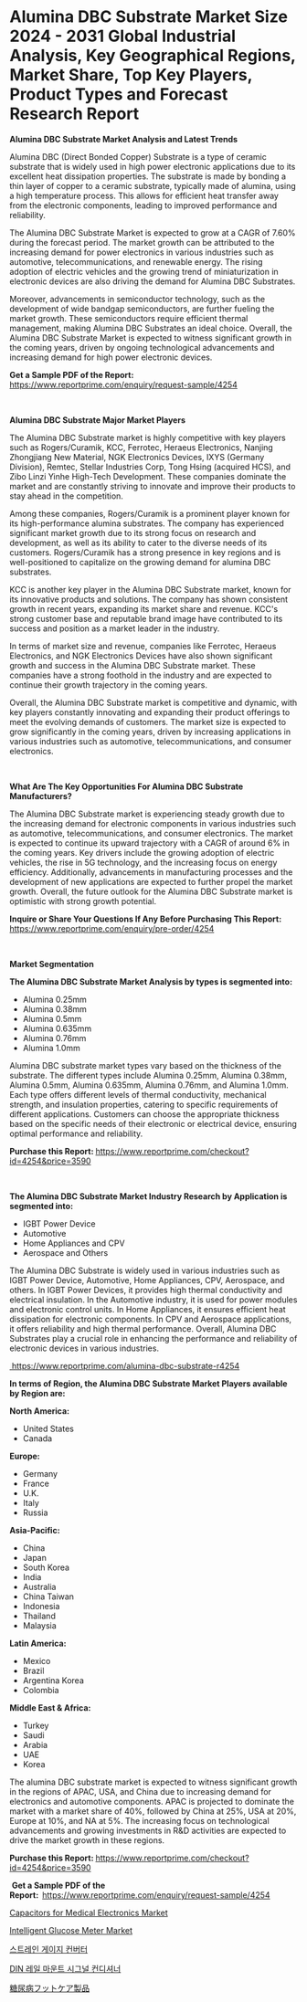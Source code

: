 <p><h1>Alumina DBC Substrate Market Size 2024 - 2031 Global Industrial Analysis, Key Geographical Regions, Market Share, Top Key Players, Product Types and Forecast Research Report</h1></p><p><strong>Alumina DBC Substrate Market Analysis and Latest Trends</strong></p>
<p><p>Alumina DBC (Direct Bonded Copper) Substrate is a type of ceramic substrate that is widely used in high power electronic applications due to its excellent heat dissipation properties. The substrate is made by bonding a thin layer of copper to a ceramic substrate, typically made of alumina, using a high temperature process. This allows for efficient heat transfer away from the electronic components, leading to improved performance and reliability.</p><p>The Alumina DBC Substrate Market is expected to grow at a CAGR of 7.60% during the forecast period. The market growth can be attributed to the increasing demand for power electronics in various industries such as automotive, telecommunications, and renewable energy. The rising adoption of electric vehicles and the growing trend of miniaturization in electronic devices are also driving the demand for Alumina DBC Substrates.</p><p>Moreover, advancements in semiconductor technology, such as the development of wide bandgap semiconductors, are further fueling the market growth. These semiconductors require efficient thermal management, making Alumina DBC Substrates an ideal choice. Overall, the Alumina DBC Substrate Market is expected to witness significant growth in the coming years, driven by ongoing technological advancements and increasing demand for high power electronic devices.</p></p>
<p><strong>Get a Sample PDF of the Report:&nbsp;</strong> <a href="https://www.reportprime.com/enquiry/request-sample/4254">https://www.reportprime.com/enquiry/request-sample/4254</a></p>
<p>&nbsp;</p>
<p><strong>Alumina DBC Substrate Major Market Players</strong></p>
<p><p>The Alumina DBC Substrate market is highly competitive with key players such as Rogers/Curamik, KCC, Ferrotec, Heraeus Electronics, Nanjing Zhongjiang New Material, NGK Electronics Devices, IXYS (Germany Division), Remtec, Stellar Industries Corp, Tong Hsing (acquired HCS), and Zibo Linzi Yinhe High-Tech Development. These companies dominate the market and are constantly striving to innovate and improve their products to stay ahead in the competition.</p><p>Among these companies, Rogers/Curamik is a prominent player known for its high-performance alumina substrates. The company has experienced significant market growth due to its strong focus on research and development, as well as its ability to cater to the diverse needs of its customers. Rogers/Curamik has a strong presence in key regions and is well-positioned to capitalize on the growing demand for alumina DBC substrates.</p><p>KCC is another key player in the Alumina DBC Substrate market, known for its innovative products and solutions. The company has shown consistent growth in recent years, expanding its market share and revenue. KCC's strong customer base and reputable brand image have contributed to its success and position as a market leader in the industry.</p><p>In terms of market size and revenue, companies like Ferrotec, Heraeus Electronics, and NGK Electronics Devices have also shown significant growth and success in the Alumina DBC Substrate market. These companies have a strong foothold in the industry and are expected to continue their growth trajectory in the coming years.</p><p>Overall, the Alumina DBC Substrate market is competitive and dynamic, with key players constantly innovating and expanding their product offerings to meet the evolving demands of customers. The market size is expected to grow significantly in the coming years, driven by increasing applications in various industries such as automotive, telecommunications, and consumer electronics.</p></p>
<p>&nbsp;</p>
<p><strong>What Are The Key Opportunities For Alumina DBC Substrate Manufacturers?</strong></p>
<p><p>The Alumina DBC Substrate market is experiencing steady growth due to the increasing demand for electronic components in various industries such as automotive, telecommunications, and consumer electronics. The market is expected to continue its upward trajectory with a CAGR of around 6% in the coming years. Key drivers include the growing adoption of electric vehicles, the rise in 5G technology, and the increasing focus on energy efficiency. Additionally, advancements in manufacturing processes and the development of new applications are expected to further propel the market growth. Overall, the future outlook for the Alumina DBC Substrate market is optimistic with strong growth potential.</p></p>
<p><strong>Inquire or Share Your Questions If Any Before Purchasing This Report:</strong> <a href="https://www.reportprime.com/enquiry/pre-order/4254">https://www.reportprime.com/enquiry/pre-order/4254</a></p>
<p>&nbsp;</p>
<p><strong>Market Segmentation</strong></p>
<p><strong>The Alumina DBC Substrate Market Analysis by types is segmented into:</strong></p>
<p><ul><li>Alumina 0.25mm</li><li>Alumina 0.38mm</li><li>Alumina 0.5mm</li><li>Alumina 0.635mm</li><li>Alumina 0.76mm</li><li>Alumina 1.0mm</li></ul></p>
<p><p>Alumina DBC substrate market types vary based on the thickness of the substrate. The different types include Alumina 0.25mm, Alumina 0.38mm, Alumina 0.5mm, Alumina 0.635mm, Alumina 0.76mm, and Alumina 1.0mm. Each type offers different levels of thermal conductivity, mechanical strength, and insulation properties, catering to specific requirements of different applications. Customers can choose the appropriate thickness based on the specific needs of their electronic or electrical device, ensuring optimal performance and reliability.</p></p>
<p><strong>Purchase this Report:&nbsp;</strong><a href="https://www.reportprime.com/checkout?id=4254&price=3590">https://www.reportprime.com/checkout?id=4254&price=3590</a></p>
<p>&nbsp;</p>
<p><strong>The Alumina DBC Substrate Market Industry Research by Application is segmented into:</strong></p>
<p><ul><li>IGBT Power Device</li><li>Automotive</li><li>Home Appliances and CPV</li><li>Aerospace and Others</li></ul></p>
<p><p>The Alumina DBC Substrate is widely used in various industries such as IGBT Power Device, Automotive, Home Appliances, CPV, Aerospace, and others. In IGBT Power Devices, it provides high thermal conductivity and electrical insulation. In the Automotive industry, it is used for power modules and electronic control units. In Home Appliances, it ensures efficient heat dissipation for electronic components. In CPV and Aerospace applications, it offers reliability and high thermal performance. Overall, Alumina DBC Substrates play a crucial role in enhancing the performance and reliability of electronic devices in various industries.</p></p>
<p><a href="https://www.reportprime.com/alumina-dbc-substrate-r4254">&nbsp;https://www.reportprime.com/alumina-dbc-substrate-r4254</a></p>
<p><strong>In terms of Region, the Alumina DBC Substrate Market Players available by Region are:</strong></p>
<p>
    <p> <strong> North America: </strong>
        <ul>
            <li>United States</li>
            <li>Canada</li>
        </ul>
        </p> 
    <p> <strong> Europe: </strong>
        <ul>
            <li>Germany</li>
            <li>France</li>
            <li>U.K.</li>
            <li>Italy</li>
            <li>Russia</li>
        </ul>
        </p> 
    <p> <strong> Asia-Pacific: </strong>
        <ul>
            <li>China</li>
            <li>Japan</li>
            <li>South Korea</li>
            <li>India</li>
            <li>Australia</li>
            <li>China Taiwan</li>
            <li>Indonesia</li>
            <li>Thailand</li>
            <li>Malaysia</li>
        </ul>
        </p> 
    <p> <strong> Latin America: </strong>
        <ul>
            <li>Mexico</li>
            <li>Brazil</li>
            <li>Argentina Korea</li>
            <li>Colombia</li>
        </ul>
        </p> 
    <p> <strong> Middle East & Africa: </strong>
        <ul>
            <li>Turkey</li>
            <li>Saudi</li>
            <li>Arabia</li>
            <li>UAE</li>
            <li>Korea</li>
        </ul>
    </p>
    </p>
<p><p>The alumina DBC substrate market is expected to witness significant growth in the regions of APAC, USA, and China due to increasing demand for electronics and automotive components. APAC is projected to dominate the market with a market share of 40%, followed by China at 25%, USA at 20%, Europe at 10%, and NA at 5%. The increasing focus on technological advancements and growing investments in R&D activities are expected to drive the market growth in these regions.</p></p>
<p><strong>Purchase this Report: </strong><a href="https://www.reportprime.com/checkout?id=4254&price=3590">https://www.reportprime.com/checkout?id=4254&price=3590</a></p>
<p>&nbsp;<strong>Get a Sample PDF of the Report:&nbsp;&nbsp;</strong><a href="https://www.reportprime.com/enquiry/request-sample/4254">https://www.reportprime.com/enquiry/request-sample/4254</a></p>
<p><strong></strong></p>
<p><p><a href="https://github.com/LaceyZemlak1/Market-Research-Report-List-2/blob/main/capacitors-for-medical-electronics-market.md">Capacitors for Medical Electronics Market</a></p><p><a href="https://issuu.com/reportprime-2/docs/intelligent-glucose-meter-market-size-2030.pptx">Intelligent Glucose Meter Market</a></p><p><a href="https://github.com/emakpiahsopiah/Market-Research-Report-List-1/blob/main/888120651637.md">스트레인 게이지 컨버터</a></p><p><a href="https://github.com/milikokao84/Market-Research-Report-List-1/blob/main/899830751636.md">DIN 레일 마운트 시그널 컨디셔너</a></p><p><a href="https://github.com/LizaHeller2023/Market-Research-Report-List-1/blob/main/706043941445.md">糖尿病フットケア製品</a></p></p>